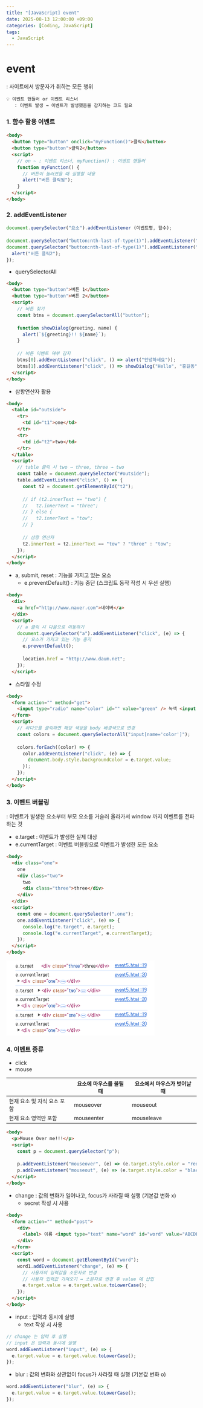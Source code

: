 ```yaml
---
title: "[JavaScript] event"
date: 2025-08-13 12:00:00 +09:00
categories: [Coding, JavaScript]
tags:
  - JavaScript
---
```


# event

: 사이트에서 방문자가 취하는 모든 행위

```
💡 이벤트 핸들러 or 이벤트 리스너
   : 이벤트 발생 → 이벤트가 발생했음을 감지하는 코드 필요
```

### 1. 함수 활용 이벤트

```html
<body>
  <button type="button" onclick="myFunction()">클릭</button>
  <button type="button">클릭2</button>
  <script>
    // on ~ : 이벤트 리스너, myFunction() : 이벤트 핸들러
    function myFunction() {
      // 버튼이 눌러졌을 때 실행할 내용
      alert("버튼 클릭됨");
    }
  </script>
</body>
```

### 2.  addEventListener

```jsx
document.querySelector("요소").addEventListener (이벤트명, 함수);

document.querySelector("button:nth-last-of-type(1)").addEventListener("click", myFunction);
document.querySelector("button:nth-last-of-type(1)").addEventListener("click", () => {
  alert("버튼 클릭2");
});
```

- querySelectorAll

```html
<body>
  <button type="button">버튼 1</button>
  <button type="button">버튼 2</button>
  <script>
    // 버튼 찾기
    const btns = document.querySelectorAll("button");

    function showDialog(greeting, name) {
      alert(`${greeting}!! ${name}`);
    }
    
    // 버튼 이벤트 여부 감지
    btns[0].addEventListener("click", () => alert("안녕하세요"));
    btns[1].addEventListener("click", () => showDialog("Hello", "홍길동"));
  </script>
</body>
```

- 삼항연산자 활용

```html
<body>
  <table id="outside">
    <tr>
      <td id="t1">one</td>
    </tr>
    <tr>
      <td id="t2">two</td>
    </tr>
  </table>
  <script>
    // table 클릭 시 two → three, three → two
    const table = document.querySelector("#outside");
    table.addEventListener("click", () => {
      const t2 = document.getElementById("t2");

      // if (t2.innerText == "two") {
      //   t2.innerText = "three";
      // } else {
      //   t2.innerText = "tow";
      // }

      // 삼항 연산자
      t2.innerText = t2.innerText == "tow" ? "three" : "tow";
    });
  </script>
</body>
```

- a, submit, reset : 기능을 가지고 있는 요소
    - e.preventDefault() : 기능 중단 (스크립트 동작 작성 시 우선 실행)

```html
<body>
  <div>
    <a href="http://www.naver.com">네이버</a>
  </div>
  <script>
    // a 클릭 시 다음으로 이동하기
    document.querySelector("a").addEventListener("click", (e) => {
      // 요소가 가지고 있는 기능 중지
      e.preventDefault();

      location.href = "http://www.daum.net";
    });
  </script>
```

- 스타일 수정

```html
<body>
  <form action="" method="get">
    <input type="radio" name="color" id="" value="green" /> 녹색 <input type="radio" name="color" id="" value="blue" /> 파랑
  </form>
  <script>
    // 라디오를 클릭하면 해당 색상을 body 배경색으로 변경
    const colors = document.querySelectorAll("input[name='color']");

    colors.forEach((color) => {
      color.addEventListener("click", (e) => {
        document.body.style.backgroundColor = e.target.value;
      });
    });
  </script>
</body>
```

### 3. 이벤트 버블링

: 이벤트가 발생한 요소부터 부모 요소를 거슬러 올라가서 window 까지 이벤트를 전파하는 것

- e.target : 이벤트가 발생한 실제 대상
- e.currentTarget : 이벤트 버블링으로 이벤트가 발생한 모든 요소

```html
<body>
  <div class="one">
    one
    <div class="two">
      two
      <div class="three">three</div>
    </div>
  </div>
  <script>
    const one = document.querySelector(".one");
    one.addEventListener("click", (e) => {
      console.log("e.target", e.target);
      console.log("e.currentTarget", e.currentTarget);
    });
  </script>
</body>
```

<img src="/assets/img/Coding/JavaScript/event/image.png" align="center" alt="ev1">

### 4. 이벤트 종류

- click
- mouse

|  | 요소에 마우스를 올릴 때 | 요소에서 마우스가 벗어날 때 |
| --- | --- | --- |
| 현재 요소 및 자식 요소 포함 | mouseover | mouseout |
| 현재 요소 영역만 포함 | mouseenter | mouseleave |

```html
<body>
  <p>Mouse Over me!!!</p>
  <script>
    const p = document.querySelector("p");
    
    p.addEventListener("mouseover", (e) => (e.target.style.color = "red"));
    p.addEventListener("mouseout", (e) => (e.target.style.color = "black"));
  </script>
</body>
```

- change : 값의 변화가 일어나고, focus가 사라질 때 실행 (기본값 변화 x)
    - secret 작성 시 사용

```html
<body>
  <form action="" method="post">
    <div>
      <label> 이름 <input type="text" name="word" id="word" value="ABCDE" /> </label>
    </div>
  </form>
  <script>
    const word = document.getElementById("word");
    word1.addEventListener("change", (e) => {
      // 사용자의 입력값을 소문자로 변경
      // 사용자 입력값 가져오기 → 소문자로 변경 후 value 에 삽입
      e.target.value = e.target.value.toLowerCase();
    });
  </script>
</body>
```

- input : 입력과 동시에 실행
    - text 작성 시 사용

```jsx
// change 는 입력 후 실행
// input 은 입력과 동시에 실행
word.addEventListener("input", (e) => {
  e.target.value = e.target.value.toLowerCase();
});
```

- blur : 값의 변화와 상관없이 focus가 사라질 때 실행 (기본값 변화 o)

```jsx
word.addEventListener("blur", (e) => {
  e.target.value = e.target.value.toLowerCase();
});
```